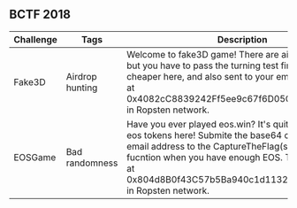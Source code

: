 ## BCTF 2018

| Challenge | Tags            | Description                                                  |
| --------- | --------------- | ------------------------------------------------------------ |
| Fake3D    | Airdrop hunting | Welcome to fake3D game! There are airdrops for you, but you have to pass the turning test first! Flag is cheaper here, and also sent to your email. This game is at 0x4082cC8839242Ff5ee9c67f6D05C4e497f63361a in Ropsten network. |
| EOSGame   | Bad randomness  | Have you ever played eos.win? It's quite easy to get eos tokens here! Submite the base64 code of your email address to the CaptureTheFlag(string b64email) fucntion when you have enough EOS. This contract is at 0x804d8B0f43C57b5Ba940c1d1132d03f1da83631F in Ropsten network. |

